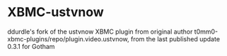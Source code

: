 XBMC-ustvnow
============

ddurdle's fork of the ustvnow XBMC plugin from original author t0mm0-xbmc-plugins/repo/plugin.video.ustvnow, from the last published update 0.3.1 for Gotham
